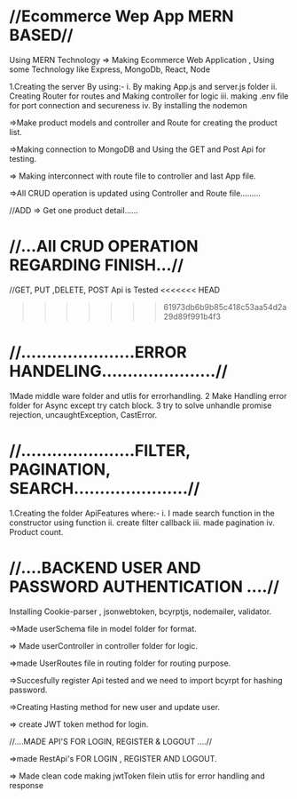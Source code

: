 //Ecommerce Wep App MERN BASED//
===

Using MERN Technology => Making Ecommerce Web Application , Using some Technology like Express, MongoDb, React, Node

1.Creating the server By using:-
i. By making App.js and server.js folder
ii. Creating Router for routes and Making controller for logic
iii. making .env file for port connection and secureness
iv. By installing the nodemon 


=>Make product models and controller and Route for creating the product list.

=>Making connection to MongoDB and Using the GET and Post Api for testing.

=> Making interconnect with route file to controller and last App file.


=>All CRUD operation is updated using Controller and Route file.........

//ADD => Get one product detail......

//...All CRUD OPERATION REGARDING FINISH...//
===
//GET, PUT ,DELETE, POST Api is Tested
<<<<<<< HEAD
>>>>>>> 61973db6b9b85c418c53aa54d2a29d89f991b4f3


//......................ERROR HANDELING......................//
=======
1Made middle ware folder and utlis for errorhandling. 
2 Make Handling error folder for Async except try catch block.
3 try to solve unhandle promise rejection, uncaughtException, CastError.  


//......................FILTER, PAGINATION, SEARCH......................//
=======

1.Creating the folder ApiFeatures where:-
i. I made search function in the constructor using function
ii. create filter callback
iii. made pagination
iv. Product count.



//....BACKEND USER AND PASSWORD AUTHENTICATION ....//
=======

Installing Cookie-parser , jsonwebtoken, bcyrptjs, nodemailer, validator.

=>Made  userSchema file in model folder for format.

=> Made userController in controller folder for logic.

=>made UserRoutes file in routing folder for routing purpose.

=>Succesfully register Api tested and we need to import bcyrpt for hashing password.

=>Creating Hasting method for new user and update user.

=> create JWT token method for login. 



//....MADE API'S FOR LOGIN, REGISTER & LOGOUT ....//

=>made RestApi's FOR LOGIN , REGISTER AND LOGOUT.

=> Made clean code making jwtToken filein utlis for error handling and response
